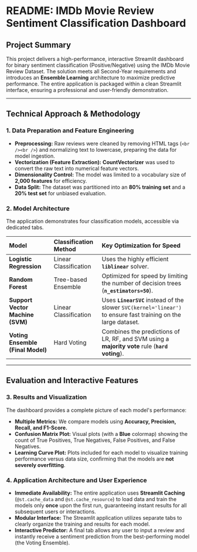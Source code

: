 # README: IMDb Movie Review Sentiment Classification Dashboard

## Project Summary

This project delivers a high-performance, interactive Streamlit dashboard for binary sentiment classification (Positive/Negative) using the IMDb Movie Review Dataset. The solution meets all Second-Year requirements and introduces an **Ensemble Learning** architecture to maximize predictive performance. The entire application is packaged within a clean Streamlit interface, ensuring a professional and user-friendly demonstration.

---

## Technical Approach & Methodology

### 1. Data Preparation and Feature Engineering

* **Preprocessing:** Raw reviews were cleaned by removing HTML tags (`<br /><br />`) and normalizing text to lowercase, preparing the data for model ingestion.
* **Vectorization (Feature Extraction):** **CountVectorizer** was used to convert the raw text into numerical feature vectors.
* **Dimensionality Control:** The model was limited to a vocabulary size of **2,000 features** for efficiency.
* **Data Split:** The dataset was partitioned into an **80% training set** and a **20% test set** for unbiased evaluation.

### 2. Model Architecture

The application demonstrates four classification models, accessible via dedicated tabs.

| Model | Classification Method | Key Optimization for Speed |
| :--- | :--- | :--- |
| **Logistic Regression** | Linear Classification | Uses the highly efficient **`liblinear`** solver. |
| **Random Forest** | Tree-based Ensemble | Optimized for speed by limiting the number of decision trees (**`n_estimators=50`**). |
| **Support Vector Machine (SVM)** | Linear Classification | Uses **`LinearSVC`** instead of the slower `SVC(kernel='linear')` to ensure fast training on the large dataset. |
| **Voting Ensemble (Final Model)** | Hard Voting | Combines the predictions of LR, RF, and SVM using a **majority vote** rule (**`hard` voting**). |

---

## Evaluation and Interactive Features

### 3. Results and Visualization

The dashboard provides a complete picture of each model's performance:

* **Multiple Metrics:** We compare models using **Accuracy, Precision, Recall, and F1-Score.**
* **Confusion Matrix Plot:** Visual plots (with a **Blue** colormap) showing the count of True Positives, True Negatives, False Positives, and False Negatives.
* **Learning Curve Plot:** Plots included for each model to visualize training performance versus data size, confirming that the models are **not severely overfitting**.

### 4. Application Architecture and User Experience

* **Immediate Availability:** The entire application uses **Streamlit Caching** (`@st.cache_data` and `@st.cache_resource`) to load data and train the models only **once** upon the first run, guaranteeing instant results for all subsequent users or interactions.
* **Modular Interface:** The Streamlit application utilizes separate tabs to clearly organize the training and results for each model.
* **Interactive Predictor:** A final tab allows any user to input a review and instantly receive a sentiment prediction from the best-performing model (the Voting Ensemble).
